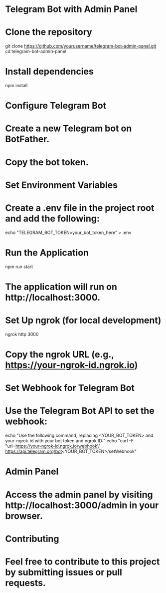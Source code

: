 # Telegram Bot with Admin Panel

# Clone the repository
git clone https://github.com/yourusername/telegram-bot-admin-panel.git
cd telegram-bot-admin-panel

# Install dependencies
npm install

# Configure Telegram Bot
# Create a new Telegram bot on BotFather.
# Copy the bot token.

# Set Environment Variables
# Create a .env file in the project root and add the following:
echo "TELEGRAM_BOT_TOKEN=your_bot_token_here" > .env

# Run the Application
npm run start
# The application will run on http://localhost:3000.

# Set Up ngrok (for local development)
ngrok http 3000
# Copy the ngrok URL (e.g., https://your-ngrok-id.ngrok.io)

# Set Webhook for Telegram Bot
# Use the Telegram Bot API to set the webhook:
echo "Use the following command, replacing <YOUR_BOT_TOKEN> and your-ngrok-id with your bot token and ngrok ID:"
echo "curl -F \"url=https://your-ngrok-id.ngrok.io/webhook\" https://api.telegram.org/bot<YOUR_BOT_TOKEN>/setWebhook"

# Admin Panel
# Access the admin panel by visiting http://localhost:3000/admin in your browser.

# Contributing
# Feel free to contribute to this project by submitting issues or pull requests.

